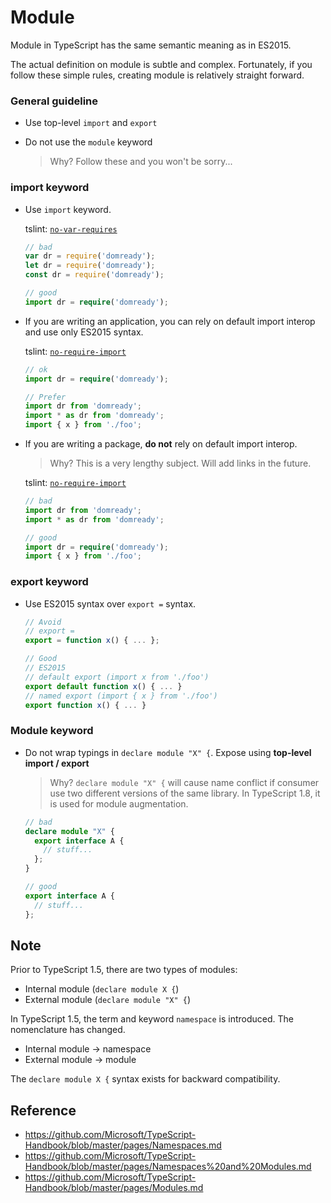 # Module
Module in TypeScript has the same semantic meaning as in ES2015.

The actual definition on module is subtle and complex.
Fortunately, if you follow these simple rules, creating module is relatively straight forward.

### General guideline
- Use top-level `import` and `export`
- Do not use the `module` keyword

  > Why? Follow these and you won't be sorry...

### import keyword
- Use `import` keyword.

  tslint: [`no-var-requires`](../tooling/tslint.md#no-var-requires-native)

  ```ts
  // bad
  var dr = require('domready');
  let dr = require('domready');
  const dr = require('domready');

  // good
  import dr = require('domready');
  ```

- If you are writing an application, you can rely on default import interop and use only ES2015 syntax.

  tslint: [`no-require-import`](../tooling/tslint.md#no-require-imports)

  ```ts
  // ok
  import dr = require('domready');

  // Prefer
  import dr from 'domready';
  import * as dr from 'domready';
  import { x } from './foo';
  ```

- If you are writing a package, **do not** rely on default import interop.

  > Why? This is a very lengthy subject. Will add links in the future.

  tslint: [`no-require-import`](../tooling/tslint.md#no-require-imports)


  ```ts
  // bad
  import dr from 'domready';
  import * as dr from 'domready';

  // good
  import dr = require('domready');
  import { x } from './foo';
  ```

### export keyword
- Use ES2015 syntax over `export =` syntax.

  ```ts
  // Avoid
  // export =
  export = function x() { ... };

  // Good
  // ES2015
  // default export (import x from './foo')
  export default function x() { ... }
  // named export (import { x } from './foo')
  export function x() { ... }
  ```

### Module keyword
- Do not wrap typings in `declare module "X" {`. Expose using **top-level import / export**

  > Why? `declare module "X" {` will cause name conflict if consumer use two different versions of the same library.
  > In TypeScript 1.8, it is used for module augmentation.

  ```ts
  // bad
  declare module "X" {
    export interface A {
      // stuff...
    };
  }

  // good
  export interface A {
    // stuff...
  };
  ```

## Note
Prior to TypeScript 1.5, there are two types of modules:
* Internal module (`declare module X {`)
* External module (`declare module "X" {`)

In TypeScript 1.5, the term and keyword `namespace` is introduced.
The nomenclature has changed.
* Internal module -> namespace
* External module -> module

The `declare module X {` syntax exists for backward compatibility.

## Reference
* https://github.com/Microsoft/TypeScript-Handbook/blob/master/pages/Namespaces.md
* https://github.com/Microsoft/TypeScript-Handbook/blob/master/pages/Namespaces%20and%20Modules.md
* https://github.com/Microsoft/TypeScript-Handbook/blob/master/pages/Modules.md
